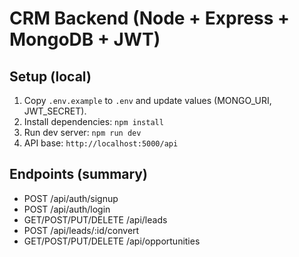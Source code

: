 # CRM Backend (Node + Express + MongoDB + JWT)

## Setup (local)
1. Copy `.env.example` to `.env` and update values (MONGO_URI, JWT_SECRET).
2. Install dependencies: `npm install`
3. Run dev server: `npm run dev`
4. API base: `http://localhost:5000/api`

## Endpoints (summary)
- POST /api/auth/signup
- POST /api/auth/login
- GET/POST/PUT/DELETE /api/leads
- POST /api/leads/:id/convert
- GET/POST/PUT/DELETE /api/opportunities
